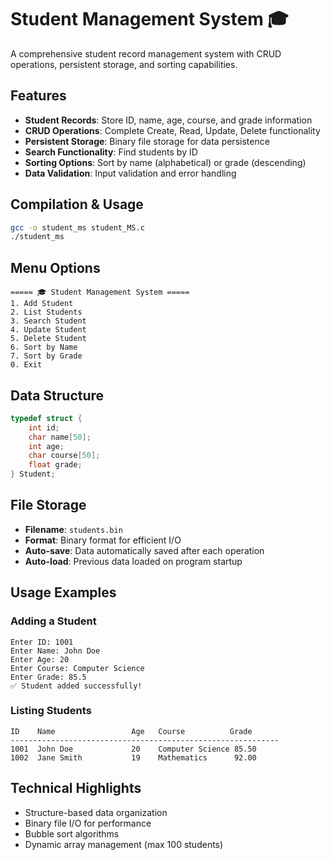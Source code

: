 # Student Management System 🎓

A comprehensive student record management system with CRUD operations, persistent storage, and sorting capabilities.

## Features
- **Student Records**: Store ID, name, age, course, and grade information
- **CRUD Operations**: Complete Create, Read, Update, Delete functionality
- **Persistent Storage**: Binary file storage for data persistence
- **Search Functionality**: Find students by ID
- **Sorting Options**: Sort by name (alphabetical) or grade (descending)
- **Data Validation**: Input validation and error handling

## Compilation & Usage
```bash
gcc -o student_ms student_MS.c
./student_ms
```

## Menu Options
```
===== 🎓 Student Management System =====
1. Add Student
2. List Students
3. Search Student
4. Update Student
5. Delete Student
6. Sort by Name
7. Sort by Grade
0. Exit
```

## Data Structure
```c
typedef struct {
    int id;
    char name[50];
    int age;
    char course[50];
    float grade;
} Student;
```

## File Storage
- **Filename**: `students.bin`
- **Format**: Binary format for efficient I/O
- **Auto-save**: Data automatically saved after each operation
- **Auto-load**: Previous data loaded on program startup

## Usage Examples

### Adding a Student
```
Enter ID: 1001
Enter Name: John Doe
Enter Age: 20
Enter Course: Computer Science
Enter Grade: 85.5
✅ Student added successfully!
```

### Listing Students
```
ID    Name                 Age   Course          Grade
------------------------------------------------------------
1001  John Doe             20    Computer Science 85.50
1002  Jane Smith           19    Mathematics      92.00
```

## Technical Highlights
- Structure-based data organization
- Binary file I/O for performance
- Bubble sort algorithms
- Dynamic array management (max 100 students)